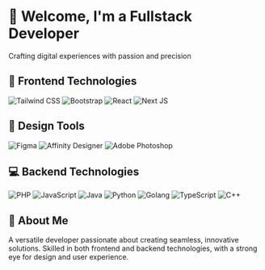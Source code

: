 # 👋 Welcome, I'm a Fullstack Developer

Crafting digital experiences with passion and precision

## 🚀 Frontend Technologies

![Tailwind CSS](https://img.shields.io/badge/Tailwind_CSS-38B2AC?style=for-the-badge&logo=tailwind-css&logoColor=white)
![Bootstrap](https://img.shields.io/badge/Bootstrap-563D7C?style=for-the-badge&logo=bootstrap&logoColor=white)
![React](https://img.shields.io/badge/React-20232A?style=for-the-badge&logo=react&logoColor=61DAFB)
![Next JS](https://img.shields.io/badge/Next-black?style=for-the-badge&logo=next.js&logoColor=white)

## 🎨 Design Tools

![Figma](https://img.shields.io/badge/Figma-F24E1E?style=for-the-badge&logo=figma&logoColor=white)
![Affinity Designer](https://img.shields.io/badge/Affinity_Designer-1B72BE?style=for-the-badge&logo=affinity-designer&logoColor=white)
![Adobe Photoshop](https://img.shields.io/badge/Adobe%20Photoshop-31A8FF?style=for-the-badge&logo=Adobe%20Photoshop&logoColor=black)

## 💻 Backend Technologies

![PHP](https://img.shields.io/badge/PHP-777BB4?style=for-the-badge&logo=php&logoColor=white)
![JavaScript](https://img.shields.io/badge/JavaScript-F7DF1E?style=for-the-badge&logo=javascript&logoColor=black)
![Java](https://img.shields.io/badge/Java-ED8B00?style=for-the-badge&logo=openjdk&logoColor=white)
![Python](https://img.shields.io/badge/Python-14354C?style=for-the-badge&logo=python&logoColor=white)
![Golang](https://img.shields.io/badge/Go-00ADD8?style=for-the-badge&logo=go&logoColor=white)
![TypeScript](https://img.shields.io/badge/TypeScript-007ACC?style=for-the-badge&logo=typescript&logoColor=white)
![C++](https://img.shields.io/badge/C%2B%2B-00599C?style=for-the-badge&logo=c%2B%2B&logoColor=white)

## 🚀 About Me

A versatile developer passionate about creating seamless, innovative solutions. Skilled in both frontend and backend technologies, with a strong eye for design and user experience.


